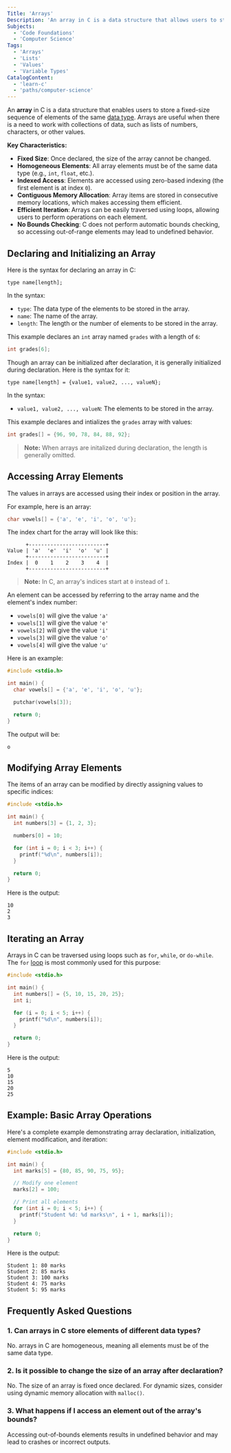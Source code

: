 ```yaml
---
Title: 'Arrays'
Description: 'An array in C is a data structure that allows users to store a fixed-size sequence of elements of the same data type.'
Subjects:
  - 'Code Foundations'
  - 'Computer Science'
Tags:
  - 'Arrays'
  - 'Lists'
  - 'Values'
  - 'Variable Types'
CatalogContent:
  - 'learn-c'
  - 'paths/computer-science'
---
```


An **array** in C is a data structure that enables users to store a fixed-size sequence of elements of the same [data type](https://www.codecademy.com/resources/docs/c/data-types). Arrays are useful when there is a need to work with collections of data, such as lists of numbers, characters, or other values.

**Key Characteristics:**

- **Fixed Size**: Once declared, the size of the array cannot be changed.
- **Homogeneous Elements**: All array elements must be of the same data type (e.g., `int`, `float`, etc.).
- **Indexed Access**: Elements are accessed using zero-based indexing (the first element is at index `0`).
- **Contiguous Memory Allocation**: Array items are stored in consecutive memory locations, which makes accessing them efficient.
- **Efficient Iteration**: Arrays can be easily traversed using loops, allowing users to perform operations on each element.
- **No Bounds Checking**: C does not perform automatic bounds checking, so accessing out-of-range elements may lead to undefined behavior.

## Declaring and Initializing an Array

Here is the syntax for declaring an array in C:

```pseudo
type name[length];
```

In the syntax:

- `type`: The data type of the elements to be stored in the array.
- `name`: The name of the array.
- `length`: The length or the number of elements to be stored in the array.

This example declares an `int` array named `grades` with a length of `6`:

```c
int grades[6];
```

Though an array can be initialized after declaration, it is generally initialized during declaration. Here is the syntax for it:

```pseudo
type name[length] = {value1, value2, ..., valueN};
```

In the syntax:

- `value1, value2, ..., valueN`: The elements to be stored in the array.

This example declares and intializes the `grades` array with values:

```c
int grades[] = {96, 90, 78, 84, 88, 92};
```

> **Note:** When arrays are initalized during declaration, the length is generally omitted.

## Accessing Array Elements

The values in arrays are accessed using their index or position in the array.

For example, here is an array:

```c
char vowels[] = {'a', 'e', 'i', 'o', 'u'};
```

The index chart for the array will look like this:

```plaintext
      +-------------------------+
Value | 'a'  'e'  'i'  'o'  'u' |
      +-------------------------+
Index |  0    1    2    3    4  |
      +-------------------------+
```

> **Note:** In C, an array's indices start at `0` instead of `1`.

An element can be accessed by referring to the array name and the element's index number:

- `vowels[0]` will give the value `'a'`
- `vowels[1]` will give the value `'e'`
- `vowels[2]` will give the value `'i'`
- `vowels[3]` will give the value `'o'`
- `vowels[4]` will give the value `'u'`

Here is an example:

```c
#include <stdio.h>

int main() {
  char vowels[] = {'a', 'e', 'i', 'o', 'u'};

  putchar(vowels[3]);

  return 0;
}
```

The output will be:

```shell
o
```

## Modifying Array Elements

The items of an array can be modified by directly assigning values to specific indices:

```c
#include <stdio.h>

int main() {
  int numbers[3] = {1, 2, 3};

  numbers[0] = 10;

  for (int i = 0; i < 3; i++) {
    printf("%d\n", numbers[i]);
  }

  return 0;
}
```

Here is the output:

```shell
10
2
3
```

## Iterating an Array

Arrays in C can be traversed using loops such as `for`, `while`, or `do-while`. The `for` [loop](https://www.codecademy.com/resources/docs/c/loops) is most commonly used for this purpose:

```c
#include <stdio.h>

int main() {
  int numbers[] = {5, 10, 15, 20, 25};
  int i;

  for (i = 0; i < 5; i++) {
    printf("%d\n", numbers[i]);
  }

  return 0;
}
```

Here is the output:

```shell
5
10
15
20
25
```

## Example: Basic Array Operations

Here's a complete example demonstrating array declaration, initialization, element modification, and iteration:

```c
#include <stdio.h>

int main() {
  int marks[5] = {80, 85, 90, 75, 95};

  // Modify one element
  marks[2] = 100;

  // Print all elements
  for (int i = 0; i < 5; i++) {
    printf("Student %d: %d marks\n", i + 1, marks[i]);
  }

  return 0;
}
```

Here is the output:

```shell
Student 1: 80 marks
Student 2: 85 marks
Student 3: 100 marks
Student 4: 75 marks
Student 5: 95 marks
```

## Frequently Asked Questions

### 1. Can arrays in C store elements of different data types?

No. arrays in C are homogeneous, meaning all elements must be of the same data type.

### 2. Is it possible to change the size of an array after declaration?

No. The size of an array is fixed once declared. For dynamic sizes, consider using dynamic memory allocation with `malloc()`.

### 3. What happens if I access an element out of the array's bounds?

Accessing out-of-bounds elements results in undefined behavior and may lead to crashes or incorrect outputs.
